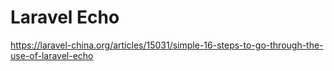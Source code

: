 # Laravel Echo

https://laravel-china.org/articles/15031/simple-16-steps-to-go-through-the-use-of-laravel-echo